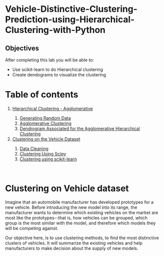 # Vehicle-Distinctive-Clustering-Prediction-using-Hierarchical-Clustering-with-Python



## Objectives

After completing this lab you will be able to:

*   Use scikit-learn to do Hierarchical clustering
*   Create dendograms to visualize the clustering

<h1>Table of contents</h1>

<div class="alert alert-block alert-info" style="margin-top: 20px">
    <ol>
        <li><a href="https://#hierarchical_agglomerative">Hierarchical Clustering - Agglomerative</a></li>
            <ol>
                <li><a href="https://#generating_data">Generating Random Data</a></li>
                <li><a href="https://#agglomerative_clustering">Agglomerative Clustering</a></li>
                <li><a href="https://#dendrogram">Dendrogram Associated for the Agglomerative Hierarchical Clustering</a></li>
            </ol>            
        <li><a href="https://#clustering_vehicle_dataset">Clustering on the Vehicle Dataset</a></li>
            <ol>
                <li><a href="https://#data_cleaning">Data Cleaning</a></li>
                <li><a href="https://#clustering_using_scipy">Clustering Using Scipy</a></li>
                <li><a href="https://#clustering_using_skl">Clustering using scikit-learn</a></li>
            </ol>
    </ol>
</div>
<br>
<div>

<h1 id="clustering_vehicle_dataset">Clustering on Vehicle dataset</h1>

Imagine that an automobile manufacturer has developed prototypes for a new vehicle. Before introducing the new model into its range, the manufacturer wants to determine which existing vehicles on the market are most like the prototypes--that is, how vehicles can be grouped, which group is the most similar with the model, and therefore which models they will be competing against.

Our objective here, is to use clustering methods, to find the most distinctive clusters of vehicles. It will summarize the existing vehicles and help manufacturers to make decision about the supply of new models.
</div>
